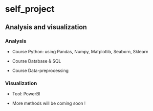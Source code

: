# self_project
## Analysis and visualization
### Analysis
- Course Python: using Pandas, Numpy, Matplotlib, Seaborn, Sklearn

- Course Database & SQL

- Course Data-preprocessing

### Visualization
- Tool: PowerBI

- More methods will be coming soon !